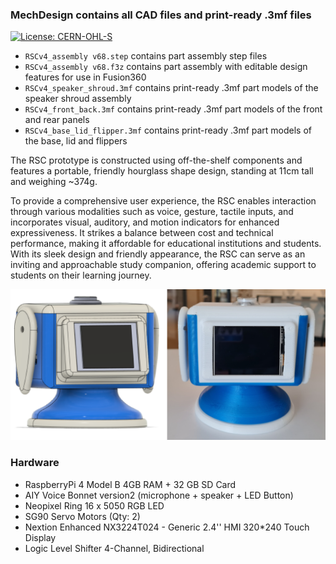 ### MechDesign contains all CAD files and print-ready .3mf files  

[![License: CERN-OHL-S](https://img.shields.io/badge/Hardware%20License-CERN--OHL--S%20v2-blueviolet)](https://ohwr.org/cern_ohl_s_v2.pdf)

+ `RSCv4_assembly v68.step` contains part assembly step files  
+ `RSCv4_assembly v68.f3z` contains part assembly with editable design features for use in Fusion360
+ `RSCv4_speaker_shroud.3mf` contains print-ready .3mf part models of the speaker shroud assembly
+ `RSCv4_front_back.3mf` contains print-ready .3mf part models of the front and rear panels
+ `RSCv4_base_lid_flipper.3mf` contains print-ready .3mf part models of the base, lid and flippers 
  
The RSC prototype is constructed using off-the-shelf components and features a portable, friendly hourglass shape design, standing at 11cm tall and weighing ~374g. 

To provide a comprehensive user experience, the RSC enables interaction through various modalities such as voice, gesture, tactile inputs, and incorporates visual, auditory, and motion indicators for enhanced expressiveness. 
It strikes a balance between cost and technical performance, making it affordable for educational institutions and students. 
With its sleek design and friendly appearance, the RSC can serve as an inviting and approachable study companion, offering academic support to students on their learning journey.

![RSC_v4](./RSC_v4_prototype.PNG)

### Hardware 
* RaspberryPi 4 Model B 4GB RAM + 32 GB SD Card
* AIY Voice Bonnet version2 (microphone + speaker + LED Button)
* Neopixel Ring 16 x 5050 RGB LED
* SG90 Servo Motors (Qty: 2)
*  Nextion Enhanced NX3224T024 - Generic 2.4'' HMI 320*240 Touch Display
*  Logic Level Shifter 4-Channel, Bidirectional
